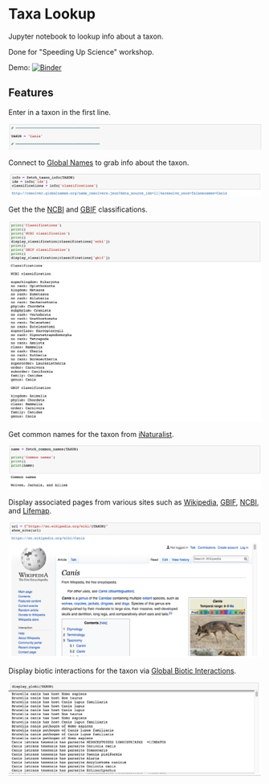 # Taxa Lookup

Jupyter notebook to lookup info about a taxon.

Done for "Speeding Up Science" workshop.


Demo: [![Binder](https://mybinder.org/badge_logo.svg)](https://mybinder.org/v2/gh/wykhuh/taxa-lookup/master)

## Features

Enter in a taxon in the first line.

![alt text](images/set_taxon.png)

Connect to [Global Names](http://resolver.globalnames.org/) to grab info about the taxon.

![alt text](images/connect_globalnames.png)

Get the the [NCBI](https://www.ncbi.nlm.nih.gov/taxonomy) and [GBIF](https://www.gbif.org) classifications.

![alt text](images/classifications.png)

Get common names for the taxon from [iNaturalist](https://www.inaturalist.org/).

![alt text](images/common_names.png)

Display associated pages from various sites such as [Wikipedia](https://www.wikipedia.org/), [GBIF](https://www.gbif.org), [NCBI](https://www.ncbi.nlm.nih.gov/taxonomy), and [Lifemap](http://lifemap-ncbi.univ-lyon1.fr/).

![alt text](images/wikipedia.png)

Display biotic interactions for the taxon via [Global Biotic Interactions](https://www.globalbioticinteractions.org/).

![alt text](images/globi.png)
